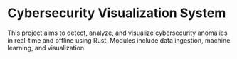 # Cybersecurity Visualization System

This project aims to detect, analyze, and visualize cybersecurity anomalies in real-time and offline using Rust. Modules include data ingestion, machine learning, and visualization.

